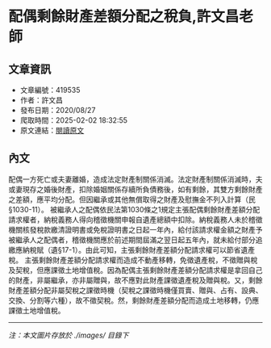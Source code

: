 # 配偶剩餘財產差額分配之稅負,許文昌老師

## 文章資訊
- 文章編號：419535
- 作者：許文昌
- 發布日期：2020/08/27
- 爬取時間：2025-02-02 18:32:55
- 原文連結：[閱讀原文](https://real-estate.get.com.tw/Columns/detail.aspx?no=419535)

## 內文
配偶一方死亡或夫妻離婚，造成法定財產制關係消滅。法定財產制關係消滅時，夫或妻現存之婚後財產，扣除婚姻關係存續所負債務後，如有剩餘，其雙方剩餘財產之差額，應平均分配。但因繼承或其他無償取得之財產及慰撫金不列入計算（民§1030-11）。
被繼承人之配偶依民法第1030條之1規定主張配偶剩餘財產差額分配請求權者，納稅義務人得向稽徵機關申報自遺產總額中扣除。納稅義務人未於稽徵機關核發稅款繳清證明書或免稅證明書之日起一年內，給付該請求權金額之財產予被繼承人之配偶者，稽徵機關應於前述期間屆滿之翌日起五年內，就未給付部分追繳應納稅賦（遺§17-1）。由此可知，主張剩餘財產差額分配請求權可以節省遺產稅。
主張剩餘財產差額分配請求權而造成不動產移轉，免徵遺產稅，不徵贈與稅及契稅，但應課徵土地增值稅。因為配偶主張剩餘財產差額分配請求權是拿回自己的財產，非屬繼承，亦非屬贈與，故不應對此財產課徵遺產稅及贈與稅。又，剩餘財產差額分配非屬契稅之課徵時機（契稅之課徵時機僅買賣、贈與、占有、設典、交換、分割等六種），故不徵契稅。然，剩餘財產差額分配而造成土地移轉，仍應課徵土地增值稅。

---
*注：本文圖片存放於 ./images/ 目錄下*
